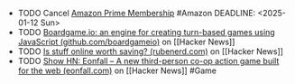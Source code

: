 - TODO Cancel [Amazon Prime Membership](https://www.amazon.in/gp/primecentral) #Amazon 
  DEADLINE: <2025-01-12 Sun>
- TODO [Boardgame.io: an engine for creating turn-based games using JavaScript (github.com/boardgameio)](https://news.ycombinator.com/item?id=42449497) on [[Hacker News]]
- TODO [Is stuff online worth saving? (rubenerd.com)](https://news.ycombinator.com/item?id=42441609) on [[Hacker News]]
- TODO [Show HN: Eonfall – A new third-person co-op action game built for the web (eonfall.com)](https://news.ycombinator.com/item?id=42480624) on [[Hacker News]] #Game